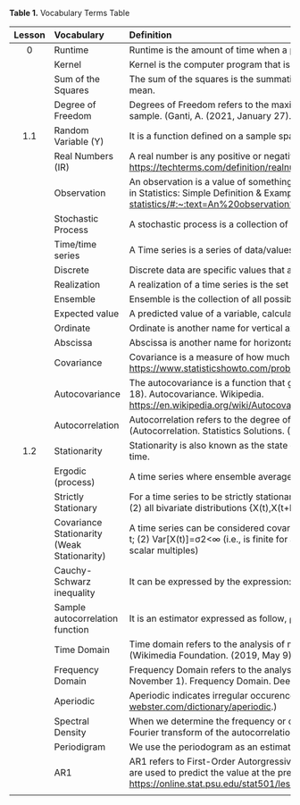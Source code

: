 __Table 1.__ Vocabulary Terms Table

| Lesson |  Vocabulary    | Definition |
| :---: | :-------------- | :---------  |
|  0    | Runtime         | Runtime is the amount of time when a program/application is operating.|
|       | Kernel          | Kernel is the computer program that is the core of an operating system that has the command over the system. |
|       | Sum of the Squares  | The sum of the squares is the summation of squares of variation, which variation is defined as the difference between the data and the arithmetic mean.   |
|       | Degree of Freedom   | Degrees of Freedom refers to the maximum number of logically independent values, which are values that have the freedom to vary, in the data sample. (Ganti, A. (2021, January 27). Degrees of freedom definition. https://www.investopedia.com/terms/d/degrees-of-freedom.asp.) |
| 1.1   | Random Variable (Y)        | It is a function defined on a sample space Ω, whose range is the real numbers, IR |
|       | Real Numbers  (IR)         | A real number is any positive or negative number, including all integers and all rational and irrational numbers. (Real Number. Real Number Definition. https://techterms.com/definition/realnumber.)    |
|       | Observation                | An observation is a value of something of interest you're measuring or counting during a study or experiment. (Glen, S. (2020, June 8). Observation in Statistics: Simple Definition &amp; Examples. Statistics How To. https://www.statisticshowto.com/observation-in-statistics/#:~:text=An%20observation%20in%20statistics%20is,time%2C%20or%20number%20of%20animals.)     |
|       | Stochastic Process         | A  stochastic process is a collection of random variables {Y(ω);ω∈Ω} where all random variables are defined on the same sample space.|
|       | Time/time series           | A Time series is a series of data/values collected at successive times, usually with a equivalent interval between them.   |
|       | Discrete        |  Discrete data are specific values that are based on counts. For example: The number of patients in a hospital.     |
|       | Realization     | A realization of a time series is the set of values that result from the occurrence of some observed event.   |
|       | Ensemble        | Ensemble is the collection of all possible realizations. |
|       | Expected value  | A predicted value of a variable, calculated by the sum of all possible values and multiplied by the probability of its occurence.   |
|       | Ordinate        | Ordinate is another name for vertical axis.   |
|       | Abscissa        | Abscissa is another name for horizontal axis. |
|       | Covariance      | Covariance is a measure of how much random variables vary together. (Glen, S. Covariance in Statistics: What is it? Example. Statistics How To. https://www.statisticshowto.com/probability-and-statistics/statistics-definitions/covariance/.)       |
|       | Autocovariance  | The autocovariance is a function that gives the covariance of the process with itself at pairs of time points. (Wikimedia Foundation. (2020, September 18). Autocovariance. Wikipedia. https://en.wikipedia.org/wiki/Autocovariance#:~:text=In%20probability%20theory%20and%20statistics,of%20the%20process%20in%20question.)|
|       | Autocorrelation | Autocorrelation refers to the degree of correlation between the values of the same variables across different observations in the data. (Autocorrelation. Statistics Solutions. (2020, June 22). https://www.statisticssolutions.com/autocorrelation/.)       |
| 1.2   | Stationarity    | Stationarity is also known as the state of "statsitcal equilibrium." The term describes the basic behavior of a stationary time series does not change in time.   |
|       | Ergodic (process)  | A time series where ensemble averages are consistent with those from a single realization are called ergodic processes.  |
|       | Strictly Stationary| For a time series to be strictly stationary, it has to fulfill the following: (1)for any  t1,t2∈T , the distributions of  X(t1 ) and  X(t2)  must also be the same; (2) all bivariate distributions  {X(t),X(t+h)}  must be the same for all values of  h. |
|       | Covariance Stationarity (Weak Stationarity)| A time series can be considered covariance stationary or has weak stationarity if the following are true: (1) E[X(t)]=μ  and is constant for all values of t; (2) Var[X(t)]=σ2<∞ (i.e., is finite for all t); (3) γ(t1,t2) depends only on t2−t1; (4) γ(h) is a semi-definite process (i.e., it's positive or zero for all scalar multiples) |
|       | Cauchy-Schwarz inequality | It can be expressed by the expression: $|γ(h)|≤γ(0)$  for all  h. It is used to prove that the inner product is a continuous function with respect to the topology induced by the inner product itself. (Wikimedia Foundation. (2021, February 7). Cauchy–Schwarz inequality. Wikipedia. https://en.wikipedia.org/wiki/Cauchy%E2%80%93Schwarz_inequality.)|
|       | Sample autocorrelation function | It is an estimator expressed as follow, ρ^h=γ^h/γ^0, where p(h) is the natural estimator. |
|       | Time Domain     | Time domain refers to the analysis of mathematical functions, physical signals or time series of economic or environmental data, with respect to time. (Wikimedia Foundation. (2019, May 9). Time domain. Wikipedia. https://en.wikipedia.org/wiki/Time_domain.)      |
|       | Frequency Domain| Frequency Domain refers to the analysis of mathematical functions or signals are conveyed in terms of frequency, rather than time. (DeepAI. (2019, November 1). Frequency Domain. DeepAI. https://deepai.org/machine-learning-glossary-and-terms/frequency-domain.)    |
|       | Aperiodic       | Aperiodic indicates irregular occurence or not oscillatory. (Merriam-Webster. Aperiodic. Merriam-Webster. https://www.merriam-webster.com/dictionary/aperiodic.)   |
|       | Spectral Density| When we determine the frequency or cyclic content of data, the relevant information in the autocorrelation is more readily conveyed through the Fourier transform of the autocorrelation, called the spectral density, rather than through the autocorrelation itself.   |
|       | Periodigram     | We use the periodogram as an estimate of the spectral density of a signal. We also used it for identifying the dominant frequencies.  |
|       | AR1 | AR1 refers to First-Order Autorgressive regression. The order of an autoregression is the number of immediately preceding values in the series that are used to predict the value at the present time. (14.1 - Autoregressive Models: STAT 501. PennState: Statistics Online Courses. https://online.stat.psu.edu/stat501/lesson/14/14.1.)  |
|       |                 |       |

